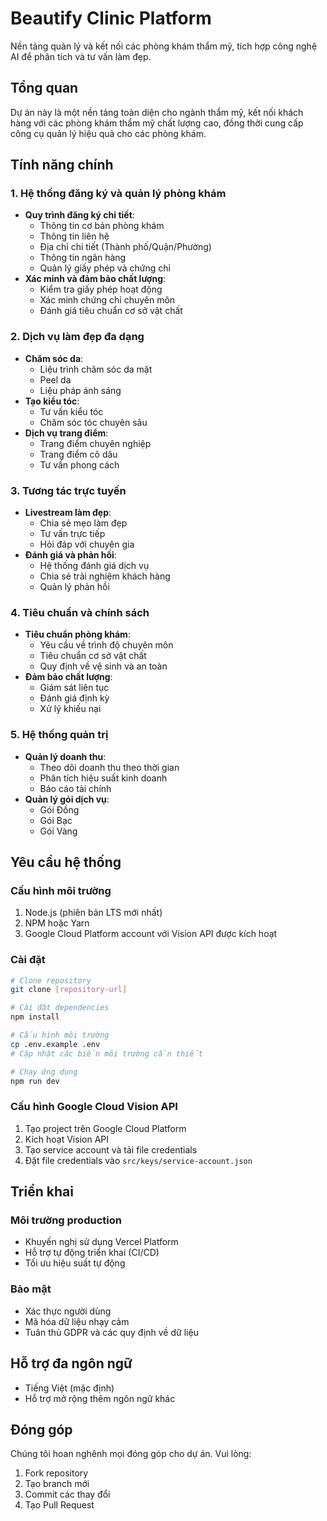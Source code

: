 # Beautify Clinic Platform

Nền tảng quản lý và kết nối các phòng khám thẩm mỹ, tích hợp công nghệ AI để phân tích và tư vấn làm đẹp.

## Tổng quan

Dự án này là một nền tảng toàn diện cho ngành thẩm mỹ, kết nối khách hàng với các phòng khám thẩm mỹ chất lượng cao, đồng thời cung cấp công cụ quản lý hiệu quả cho các phòng khám.

## Tính năng chính

### 1. Hệ thống đăng ký và quản lý phòng khám

- **Quy trình đăng ký chi tiết**:
  - Thông tin cơ bản phòng khám
  - Thông tin liên hệ
  - Địa chỉ chi tiết (Thành phố/Quận/Phường)
  - Thông tin ngân hàng
  - Quản lý giấy phép và chứng chỉ
- **Xác minh và đảm bảo chất lượng**:
  - Kiểm tra giấy phép hoạt động
  - Xác minh chứng chỉ chuyên môn
  - Đánh giá tiêu chuẩn cơ sở vật chất

### 2. Dịch vụ làm đẹp đa dạng

- **Chăm sóc da**:
  - Liệu trình chăm sóc da mặt
  - Peel da
  - Liệu pháp ánh sáng
- **Tạo kiểu tóc**:
  - Tư vấn kiểu tóc
  - Chăm sóc tóc chuyên sâu
- **Dịch vụ trang điểm**:
  - Trang điểm chuyên nghiệp
  - Trang điểm cô dâu
  - Tư vấn phong cách

### 3. Tương tác trực tuyến

- **Livestream làm đẹp**:
  - Chia sẻ mẹo làm đẹp
  - Tư vấn trực tiếp
  - Hỏi đáp với chuyên gia
- **Đánh giá và phản hồi**:
  - Hệ thống đánh giá dịch vụ
  - Chia sẻ trải nghiệm khách hàng
  - Quản lý phản hồi

### 4. Tiêu chuẩn và chính sách

- **Tiêu chuẩn phòng khám**:
  - Yêu cầu về trình độ chuyên môn
  - Tiêu chuẩn cơ sở vật chất
  - Quy định về vệ sinh và an toàn
- **Đảm bảo chất lượng**:
  - Giám sát liên tục
  - Đánh giá định kỳ
  - Xử lý khiếu nại

### 5. Hệ thống quản trị

- **Quản lý doanh thu**:
  - Theo dõi doanh thu theo thời gian
  - Phân tích hiệu suất kinh doanh
  - Báo cáo tài chính
- **Quản lý gói dịch vụ**:
  - Gói Đồng
  - Gói Bạc
  - Gói Vàng

## Yêu cầu hệ thống

### Cấu hình môi trường

1. Node.js (phiên bản LTS mới nhất)
2. NPM hoặc Yarn
3. Google Cloud Platform account với Vision API được kích hoạt

### Cài đặt

```bash
# Clone repository
git clone [repository-url]

# Cài đặt dependencies
npm install

# Cấu hình môi trường
cp .env.example .env
# Cập nhật các biến môi trường cần thiết

# Chạy ứng dụng
npm run dev
```

### Cấu hình Google Cloud Vision API

1. Tạo project trên Google Cloud Platform
2. Kích hoạt Vision API
3. Tạo service account và tải file credentials
4. Đặt file credentials vào `src/keys/service-account.json`

## Triển khai

### Môi trường production

- Khuyến nghị sử dụng Vercel Platform
- Hỗ trợ tự động triển khai (CI/CD)
- Tối ưu hiệu suất tự động

### Bảo mật

- Xác thực người dùng
- Mã hóa dữ liệu nhạy cảm
- Tuân thủ GDPR và các quy định về dữ liệu

## Hỗ trợ đa ngôn ngữ

- Tiếng Việt (mặc định)
- Hỗ trợ mở rộng thêm ngôn ngữ khác

## Đóng góp

Chúng tôi hoan nghênh mọi đóng góp cho dự án. Vui lòng:

1. Fork repository
2. Tạo branch mới
3. Commit các thay đổi
4. Tạo Pull Request
